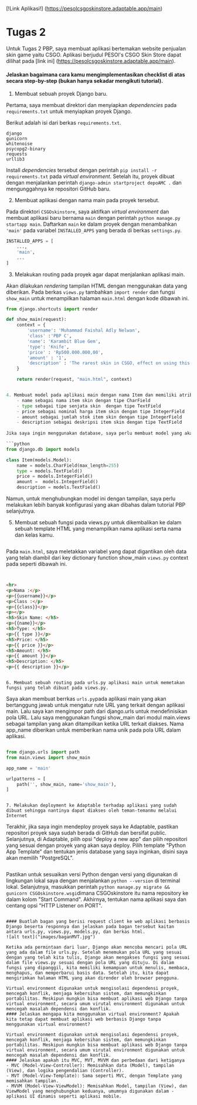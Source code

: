 [!Link Aplikasi!] (https://pesolcsgoskinstore.adaptable.app/main)
# Tugas 2
Untuk Tugas 2 PBP, saya membuat aplikasi bertemakan website penjualan skin game yaitu CSGO. Aplikasi berjudul PESOl's CSGO Skin Store dapat dilihat pada [link ini] (https://pesolcsgoskinstore.adaptable.app/main).

#### Jelaskan bagaimana cara kamu mengimplementasikan checklist di atas secara step-by-step (bukan hanya sekadar mengikuti tutorial).

1. Membuat sebuah proyek Django baru.

Pertama, saya membuat direktori dan menyiapkan *dependencies* pada `requirements.txt` untuk menyiapkan proyek Django.

Berikut adalah isi dari berkas `requirements.txt`.
```
django
gunicorn
whitenoise
psycopg2-binary
requests
urllib3
```
Install *dependencies* tersebut dengan perintah `pip install -r requirements.txt` pada *virtual environment*. Setelah itu, proyek dibuat dengan menjalankan perintah `django-admin startproject depoAMC .` dan mengunggahnya ke repositori GitHub baru.


2. Membuat aplikasi dengan nama main pada proyek tersebut.

Pada direktori `CSGOskinstore`, saya aktifkan *virtual environment* dan membuat aplikasi baru bernama `main` dengan perintah `python manage.py startapp main`. Daftarkan `main` ke dalam proyek dengan menambahkan `'main'` pada variabel `INSTALLED_APPS` yang berada di berkas `settings.py`.
```python
INSTALLED_APPS = [
    ...,
    'main',
    ...
]
```


3. Melakukan routing pada proyek agar dapat menjalankan aplikasi main.

Akan dilakukan *rendering* tampilan HTML dengan menggunakan data yang diberikan. Pada berkas `views.py` tambahkan `import render` dan fungsi `show_main` untuk menampilkan halaman `main.html` dengan kode dibawah ini.
```python
from django.shortcuts import render

def show_main(request):
    context = {
        'username': 'Muhammad Faishal Adly Nelwan',
        'class' :'PBP C',
        'name': 'Karambit Blue Gem',
        'type': 'Knife',
        'price' : 'Rp500.000.000,00',
        'amount' : '1',
        'description' : 'The rarest skin in CSGO, effect on using this skin is as follows:\n+25% aim\n +50 damage '
    }

    return render(request, "main.html", context)


4. Membuat model pada aplikasi main dengan nama Item dan memiliki atribut wajib sebagai berikut.
    - name sebagai nama item skin dengan tipe CharField
    - type sebagai tipe senjata skin  dengan tipe TextField
    - price sebagai nominal harga item skin dengan tipe IntegerField
    - amount sebagai jumlah stok item skin dengan tipe IntegerField
    - description sebagai deskripsi item skin dengan tipe TextField
    
Jika saya ingin menggunakan database, saya perlu membuat model yang akan menjadi penghubung antara Python dan database saya. Model ini akan berada di dalam file `models.py` di dalam aplikasi "main". Sebagai contoh, jika saya ingin membuat database yang berisi informasi tentang barang dengan atribut name, type, price, amount, dan description, saya dapat membuat model seperti ini:

```python
from django.db import models

class Item(models.Model):
    name = models.CharField(max_length=255)
    type = models.TextField()
    price = models.IntegerField()
    amount =  models.IntegerField()
    description = models.TextField()
```

Namun, untuk menghubungkan model ini dengan tampilan, saya perlu melakukan lebih banyak konfigurasi yang akan dibahas dalam tutorial PBP selanjutnya.

5. Membuat sebuah fungsi pada views.py untuk dikembalikan ke dalam sebuah template HTML yang menampilkan nama aplikasi serta nama dan kelas kamu.

```
```
Pada `main.html`, saya meletakkan variabel yang dapat digantikan oleh data yang telah diambil dari key dictionary function show_main `views.py` context pada seperti dibawah ini.
```
```
```html

<hr>
<p>Nama :</p>
<p>{{username}}</p>
<p>Class :</p>
<p>{{class}}</p>
<p></p>
<h5>Skin Name: </h5>
<p>{{name}}</p> 
<h5>Type: </h5>
<p>{{ type }}</p> 
<h5>Price: </h5>
<p>{{ price }}</p> 
<h5>Amount: </h5>
<p>{{ amount }}</p> 
<h5>Description: </h5>
<p>{{ description }}</p> 
```
```

6. Membuat sebuah routing pada urls.py aplikasi main untuk memetakan fungsi yang telah dibuat pada views.py.
```
Saya akan membuat berrkas `urls.py`pada aplikasi main yang akan bertanggung jawab untuk mengatur rute URL yang terkait dengan aplikasi main. Lalu saya kan mengimpor path dari django.urls untuk mendefinisikan pola URL. Lalu saya menggunakan fungsi show_main dari modul main.views sebagai tampilan yang akan ditampilkan ketika URL terkait diakses.
Nama app_name diberikan untuk memberikan nama unik pada pola URL dalam aplikasi.
```
```
```python
from django.urls import path
from main.views import show_main

app_name = 'main'

urlpatterns = [
    path('', show_main, name='show_main'),
]
```
```

7. Melakukan deployment ke Adaptable terhadap aplikasi yang sudah dibuat sehingga nantinya dapat diakses oleh teman-temanmu melalui Internet
```
Terakhir, jika saya ingin mendeploy proyek saya ke Adaptable, pastikan repositori proyek saya sudah berada di GitHub dan bersifat public. Selanjutnya, di Adaptable, pilih opsi "deploy a new app" dan pilih repositori yang sesuai dengan proyek yang akan saya deploy. Pilih template "Python App Template" dan tentukan jenis database yang saya inginkan, disini saya akan memilih "PostgreSQL".
```
```
Pastikan untuk sesuaikan versi Python dengan versi yang digunakan di lingkungan lokal saya dengan menjalankan `python --version` di terminal lokal. Selanjutnya, masukkan perintah `python manage.py migrate && gunicorn CSGOskinstore.wsgi`dimana CSGOskinstore itu nama repository ke dalam kolom "Start Command". Akhirnya, tentukan nama aplikasi saya dan centang opsi "HTTP Listener on PORT".
```

#### Buatlah bagan yang berisi request client ke web aplikasi berbasis Django beserta responnya dan jelaskan pada bagan tersebut kaitan antara urls.py, views.py, models.py, dan berkas html.
![alt text]("images/baganMVT.jpg")

Ketika ada permintaan dari luar, Django akan mencoba mencari pola URL yang ada dalam file urls.py. Setelah menemukan pola URL yang sesuai dengan yang telah kita tulis, Django akan mengakses fungsi yang sesuai dalam file views.py sesuai dengan pola URL yang dituju. Di dalam fungsi yang dipanggil, kita memiliki kemampuan untuk menulis, membaca, menghapus, dan memperbarui basis data. Setelah itu, kita dapat mengirimkan halaman HTML yang akan dirender oleh browser pengguna.

Virtual environment digunakan untuk mengisolasi dependensi proyek, mencegah konflik, menjaga kebersihan sistem, dan memungkinkan portabilitas. Meskipun mungkin bisa membuat aplikasi web Django tanpa virtual environment, secara umum virutal environment digunakan untuk mencegah masalah dependensi dan konflik.
#### Jelaskan mengapa kita menggunakan virtual environment? Apakah kita tetap dapat membuat aplikasi web berbasis Django tanpa menggunakan virtual environment?

Virtual environment digunakan untuk mengisolasi dependensi proyek, mencegah konflik, menjaga kebersihan sistem, dan memungkinkan portabilitas. Meskipun mungkin bisa membuat aplikasi web Django tanpa virtual environment, secara umum virutal environment digunakan untuk mencegah masalah dependensi dan konflik.
#### Jelaskan apakah itu MVC, MVT, MVVM dan perbedaan dari ketiganya
- MVC (Model-View-Controller): Memisahkan data (Model), tampilan (View), dan logika pengendalian (Controller).
- MVT (Model-View-Template): Sama seperti MVC, dengan Template yang memisahkan tampilan.
- MVVM (Model-View-ViewModel): Memisahkan Model, tampilan (View), dan ViewModel yang menghubungkan keduanya, umumnya digunakan dalam - aplikasi UI dinamis seperti aplikasi mobile.
